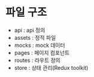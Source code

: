 # 파일 구조

- api : api 정의
- assets : 정적 파일
- mocks : mock 데이터
- pages : 페이지 컴포넌트
- routes : 라우트 정의
- store : 상태 관리(Redux toolkit)
